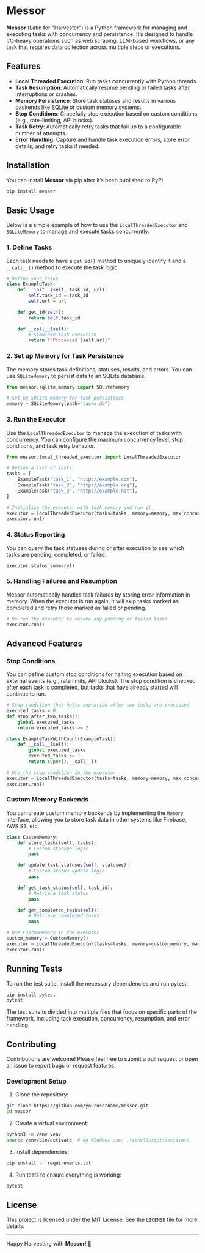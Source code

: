 # Messor

**Messor** (Latin for "Harvester") is a Python framework for managing and executing tasks with concurrency and persistence. It’s designed to handle I/O-heavy operations such as web scraping, LLM-based workflows, or any task that requires data collection across multiple steps or executions. 

## Features

- **Local Threaded Execution**: Run tasks concurrently with Python threads.
- **Task Resumption**: Automatically resume pending or failed tasks after interruptions or crashes.
- **Memory Persistence**: Store task statuses and results in various backends like SQLite or custom memory systems.
- **Stop Conditions**: Gracefully stop execution based on custom conditions (e.g., rate-limiting, API blocks).
- **Task Retry**: Automatically retry tasks that fail up to a configurable number of attempts.
- **Error Handling**: Capture and handle task execution errors, store error details, and retry tasks if needed.

## Installation

You can install **Messor** via pip after it’s been published to PyPI.

```bash
pip install messor
```

## Basic Usage

Below is a simple example of how to use the `LocalThreadedExecutor` and `SQLiteMemory` to manage and execute tasks concurrently.

### 1. Define Tasks
Each task needs to have a `get_id()` method to uniquely identify it and a `__call__()` method to execute the task logic.

```python
# Define your tasks
class ExampleTask:
    def __init__(self, task_id, url):
        self.task_id = task_id
        self.url = url

    def get_id(self):
        return self.task_id

    def __call__(self):
        # Simulate task execution
        return f"Processed {self.url}"
```

### 2. Set up Memory for Task Persistence
The memory stores task definitions, statuses, results, and errors. You can use `SQLiteMemory` to persist data to an SQLite database.

```python
from messor.sqlite_memory import SQLiteMemory

# Set up SQLite memory for task persistence
memory = SQLiteMemory(path="tasks.db")
```

### 3. Run the Executor
Use the `LocalThreadedExecutor` to manage the execution of tasks with concurrency. You can configure the maximum concurrency level, stop conditions, and task retry behavior.

```python
from messor.local_threaded_executor import LocalThreadedExecutor

# Define a list of tasks
tasks = [
    ExampleTask("task_1", "http://example.com"),
    ExampleTask("task_2", "http://example.org"),
    ExampleTask("task_3", "http://example.net"),
]

# Initialize the executor with task memory and run it
executor = LocalThreadedExecutor(tasks=tasks, memory=memory, max_concurrency=2, retry=2)
executor.run()
```

### 4. Status Reporting
You can query the task statuses during or after execution to see which tasks are pending, completed, or failed.

```python
executor.status_summary()
```

### 5. Handling Failures and Resumption
Messor automatically handles task failures by storing error information in memory. When the executor is run again, it will skip tasks marked as completed and retry those marked as failed or pending.

```python
# Re-run the executor to resume any pending or failed tasks
executor.run()
```

## Advanced Features

### Stop Conditions
You can define custom stop conditions for halting execution based on external events (e.g., rate limits, API blocks). The stop condition is checked after each task is completed, but tasks that have already started will continue to run.

```python
# Stop condition that halts execution after two tasks are processed
executed_tasks = 0
def stop_after_two_tasks():
    global executed_tasks
    return executed_tasks >= 2

class ExampleTaskWithCount(ExampleTask):
    def __call__(self):
        global executed_tasks
        executed_tasks += 1
        return super().__call__()

# Use the stop condition in the executor
executor = LocalThreadedExecutor(tasks=tasks, memory=memory, max_concurrency=2, stop_all_when=stop_after_two_tasks)
executor.run()
```

### Custom Memory Backends
You can create custom memory backends by implementing the `Memory` interface, allowing you to store task data in other systems like Firebase, AWS S3, etc.

```python
class CustomMemory:
    def store_tasks(self, tasks):
        # Custom storage logic
        pass

    def update_task_statuses(self, statuses):
        # Custom status update logic
        pass

    def get_task_status(self, task_id):
        # Retrieve task status
        pass

    def get_completed_tasks(self):
        # Retrieve completed tasks
        pass

# Use CustomMemory in the executor
custom_memory = CustomMemory()
executor = LocalThreadedExecutor(tasks=tasks, memory=custom_memory, max_concurrency=4)
executor.run()
```

## Running Tests

To run the test suite, install the necessary dependencies and run pytest:

```bash
pip install pytest
pytest
```

The test suite is divided into multiple files that focus on specific parts of the framework, including task execution, concurrency, resumption, and error handling.

## Contributing

Contributions are welcome! Please feel free to submit a pull request or open an issue to report bugs or request features.

### Development Setup

1. Clone the repository:

```bash
git clone https://github.com/yourusername/messor.git
cd messor
```

2. Create a virtual environment:

```bash
python3 -m venv venv
source venv/bin/activate  # On Windows use: .\venv\Scripts\activate
```

3. Install dependencies:

```bash
pip install -r requirements.txt
```

4. Run tests to ensure everything is working:

```bash
pytest
```

## License

This project is licensed under the MIT License. See the `LICENSE` file for more details.

---

Happy Harvesting with **Messor**! 🌾